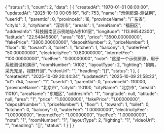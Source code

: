{
    "status": 1,
    "count": 2,
    "data": [
        {
            "createdAt": "1970-01-01 08:00:00",
            "updatedAt": "2025-10-10 00:05:16",
            "id": 753,
            "name": "示例房源-测试用",
            "userId": 1,
            "parentId": 0,
            "provinceId": 18,
            "provinceName": "广东省",
            "cityId": 2,
            "cityName": "深圳市",
            "areaId": 1,
            "areaName": "福田区",
            "addresInfo": "科技园南区示例地址A栋101室",
            "longitude": "113.96542300",
            "latitude": "22.54845600",
            "area": "85",
            "price": "3500.00000000",
            "fakePrice": "3800.00000000",
            "depositNumber": 2,
            "priceNumber": 1,
            "floor": 10,
            "toward": 3,
            "toilet": 1,
            "kitchen": 1,
            "balcony": 1,
            "waterFee": "50.00000000",
            "electricityFee": "0.80000000",
            "internetFee": "100.00000000",
            "fuelFee": "0.00000000",
            "note": "这是一个示例房源，用于系统测试和演示",
            "roomNumber": "A102",
            "layoutType": 2,
            "lighting": "朝南，采光充足，视野开阔",
            "videoUrl": "",
            "headImg": "[]",
            "status": 1
        },
        {
            "createdAt": "2025-10-09 20:44:34",
            "updatedAt": "2025-10-09 21:58:23",
            "id": 754,
            "name": "1",
            "userId": 1,
            "parentId": 0,
            "provinceId": 110000,
            "provinceName": "北京市",
            "cityId": 110100,
            "cityName": "北京市",
            "areaId": 110101,
            "areaName": "东城区",
            "addresInfo": "1",
            "longitude": null,
            "latitude": null,
            "area": "1",
            "price": "1.00000000",
            "fakePrice": "1.00000000",
            "depositNumber": 1,
            "priceNumber": 1,
            "floor": 1,
            "toward": 1,
            "toilet": 0,
            "kitchen": 0,
            "balcony": 0,
            "waterFee": "1.00000000",
            "electricityFee": "1.00000000",
            "internetFee": "1.00000000",
            "fuelFee": "1.00000000",
            "note": "1",
            "roomNumber": "1",
            "layoutType": 2,
            "lighting": "1",
            "videoUrl": "",
            "headImg": "[]",
            "status": 1
        }
    ]
}